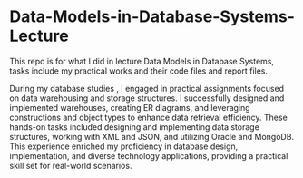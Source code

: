 # Data-Models-in-Database-Systems-Lecture
This repo is for what I did in lecture Data Models in Database Systems, tasks include my practical works and their code files and report files.

During my database studies , I engaged in practical assignments focused on data warehousing and storage structures. I successfully designed and implemented warehouses, creating ER diagrams, and leveraging constructions and object types to enhance data retrieval efficiency. These hands-on tasks included designing and implementing data storage structures, working with XML and JSON, and utilizing Oracle and MongoDB. This experience enriched my proficiency in database design, implementation, and diverse technology applications, providing a practical skill set for real-world scenarios.
